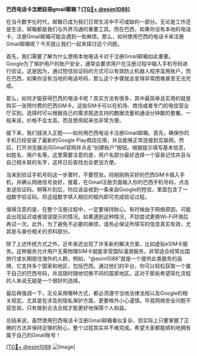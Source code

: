**巴西电话卡怎麽註冊gmail郵箱？[[TG💪+ @esim1088](https://t.me/s/esim1088)]**

在当今数字化时代，邮箱已成为我们日常生活中不可或缺的一部分。无论是工作还是生活，邮箱都是我们与外界沟通的重要工具。而在巴西，如果你没有本地的电话卡，注册Gmail邮箱可能会遇到一些麻烦。那么，如何使用巴西的电话卡来注册Gmail邮箱呢？今天就让我们一起来探讨这个问题。

首先，我们需要了解为什么使用本地电话卡对于注册Gmail邮箱如此重要。Google为了保护用户的账户安全，通常会要求用户在注册过程中输入手机号码进行验证。这是因为，通过短信验证码的方式可以有效防止机器人程序滥用账户。而在巴西，如果你没有当地的电话号码，那么这个步骤就会变得非常困难甚至无法完成。

那么，如何才能获得巴西的电话卡呢？其实方法有很多，其中最简单且实用的就是购买一张预付费的巴西SIM卡。这些SIM卡可以在机场、商场或者专门的电信营业厅买到。选择时可以根据自己的需求挑选支持的数据流量和通话分钟数的套餐。一般来说，价格不会太高，而且使用起来也非常方便。

接下来，我们就进入正题——如何用巴西电话卡注册Gmail邮箱。首先，确保你的手机已经安装了最新的Google Play商店应用，并且能够正常连接到互联网。然后，打开浏览器访问Gmail官网并点击“创建账户”按钮。根据提示填写基本信息，如姓名、用户名等。这里需要注意的是，用户名部分最好选择一个容易记住并且与自己相关联的名字，这样日后查找也会更加方便。

当来到验证手机号码这一步骤时，不要慌张。将刚刚购买好的巴西SIM卡插入手机，并确认网络信号良好。接着，在Gmail注册页面输入你的巴西手机号码，点击发送验证码。稍等片刻后，你应该会收到一条来自Google的短信，里面包含了一组数字验证码。将这组数字填入相应的框内即可完成验证过程。

值得注意的是，在整个注册过程中，一定要保持耐心。有时候由于网络原因，可能会出现延迟或者错误提示的情况。如果遇到这种情况，不妨尝试更换Wi-Fi环境后再试一次。此外，为了避免不必要的麻烦，请务必保证所填写的信息真实有效，尤其是与身份相关的资料部分。

除了上述传统方式之外，近年来还出现了许多新的解决方案，比如虚拟eSIM卡服务。这种服务允许用户无需物理SIM卡就能享受国际漫游服务，非常适合经常出国旅行或长期居住海外的人群。例如，“@esim1088”就是一个提供此类服务的品牌，它支持多个国家和地区，包括巴西。通过他们的平台，你可以轻松获取一个属于自己的巴西号码，并且随时随地切换不同的国家地区。这对于那些希望简化流程的人来说无疑是一个很好的选择。

最后再强调一下，无论采用哪种方式，都必须遵守当地法律法规以及Google的相关规定。尤其是在涉及到隐私保护方面，更要格外小心谨慎。毕竟网络安全问题不容忽视，只有做到合法合规才能更好地保障个人权益。

总结来说，虽然使用巴西电话卡注册Gmail邮箱看似复杂，但实际上只要掌握了正确的方法并保持足够的耐心，整个过程其实并不难完成。希望大家都能顺利地拥有属于自己的Gmail账号！

[[TG💪+ @esim1088](https://t.me/s/esim1088) ![Image](https://i.postimg.cc/4NQfJmqS/Snipaste-2025-05-13-00-14-12.png)]